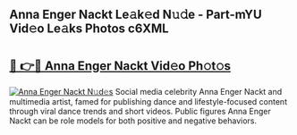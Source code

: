 ## Anna Enger Nackt Le𝚊k𝚎d N𝚞𝚍e - Part-mYU Vid𝚎o Le𝚊ks Photos c6XML

# <h2><a href="http://fb87swz.evod.top/?m=Anna+Enger+Nackt">🔗 👉🔴 Anna Enger Nackt Vid𝚎o Ph𝚘t𝚘s</a></h2>

[![Anna Enger Nackt N𝚞d𝚎s](https://i.imgur.com/8V9OHl7.gif)](http://fb87swz.evod.top/?m=Anna+Enger+Nackt)
Social media celebrity Anna Enger Nackt and multimedia artist, famed for publishing dance and lifestyle-focused content through viral dance trends and short videos. Public figures Anna Enger Nackt can be role models for both positive and negative behaviors. 
